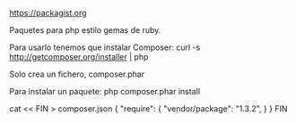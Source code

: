 https://packagist.org

Paquetes para php estilo gemas de ruby.


Para usarlo tenemos que instalar Composer:
curl -s http://getcomposer.org/installer | php

Solo crea un fichero, composer.phar

Para instalar un paquete:
php composer.phar install

cat << FIN > composer.json
{
    "require": {
        "vendor/package": "1.3.2",
    }
}
FIN
